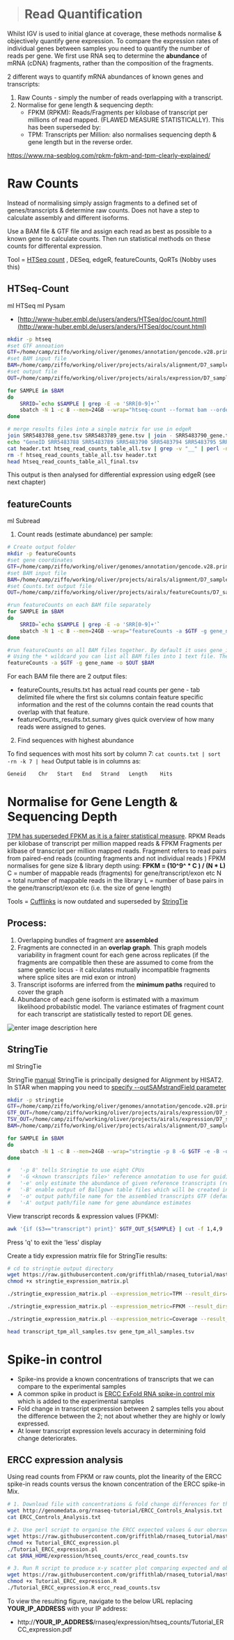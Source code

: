 > # Read Quantification
Whilst IGV is used to initial glance at coverage, these methods normalise & objectively quantify gene expression.  To compare the expression rates of individual genes between samples you need to quantify the number of reads per gene.  We first use RNA seq to determine the **abundance** of mRNA (cDNA) fragments, rather than the composition of the fragments. 

2 different ways to quantify mRNA abundances of known genes and transcripts:
1.  Raw Counts - simply the number of reads overlapping with a transcript.
2.  Normalise for gene length & sequencing depth:
	- FPKM (RPKM): Reads/Fragments per kilobase of transcript per millions of read mapped. (FLAWED MEASURE STATISTICALLY). This has been superseded by:
	- TPM: Transcripts per Million: also normalises sequencing depth & gene length but in the reverse order. 

https://www.rna-seqblog.com/rpkm-fpkm-and-tpm-clearly-explained/

# Raw Counts

Instead of normalising simply assign fragments to a defined set of genes/transcripts & determine raw counts. Does not have a step to calculate assembly and different isoforms.

Use a BAM file & GTF file and assign each read as best as possible to a known gene to calculate counts. Then run statistical methods on these counts for differental expression.

Tool = [HTSeq count](http://htseq.readthedocs.io/en/release_0.10.0/index.html) , DESeq, edgeR, featureCounts, QoRTs (Nobby uses this)

## HTSeq-Count
ml HTSeq
ml Pysam

-   [http://www-huber.embl.de/users/anders/HTSeq/doc/count.html](http://www-huber.embl.de/users/anders/HTSeq/doc/count.html)

```bash
mkdir -p htseq
#set GTF annoation
GTF=/home/camp/ziffo/working/oliver/genomes/annotation/gencode.v28.primary_assembly.annotation.gtf
#set BAM input file
BAM=/home/camp/ziffo/working/oliver/projects/airals/alignment/D7_samples/trimmed_filtered_depleted/SRR54837*_Aligned.sortedByCoord.out.bam
#set output file
OUT=/home/camp/ziffo/working/oliver/projects/airals/expression/D7_samples/htseq/raw_counts

for SAMPLE in $BAM
do
	SRRID=`echo $SAMPLE | grep -E -o 'SRR[0-9]+'`
	sbatch -N 1 -c 8 --mem=24GB --wrap="htseq-count --format bam --order pos --mode intersection-strict --stranded reverse --minaqual 1 --type exon --idattr gene_id $SAMPLE $GTF > $OUT_$SRRID.tsv"
done

# merge results files into a single matrix for use in edgeR
join SRR5483788_gene.tsv SRR5483789_gene.tsv | join - SRR5483790_gene.tsv | join - SRR5483794_gene.tsv | join - SRR5483795_gene.tsv | join - SRR5483796_gene.tsv > htseq_read_counts_table_all.tsv
echo "GeneID SRR5483788 SRR5483789 SRR5483790 SRR5483794 SRR5483795 SRR5483796" > header.txt
cat header.txt htseq_read_counts_table_all.tsv | grep -v "__" | perl -ne 'chomp $_; $_ =~ s/\s+/\t/g; print "$_\n"' > htseq_read_counts_table_all_final.tsv
rm -f htseq_read_counts_table_all.tsv header.txt
head htseq_read_counts_table_all_final.tsv
```

This output is then analysed for differential expression using edgeR (see next chapter)

## featureCounts
ml Subread

1. Count reads (estimate abundance) per sample:

```bash
# Create output folder
mkdir -p featureCounts
#set gene coordinates
GTF=/home/camp/ziffo/working/oliver/genomes/annotation/gencode.v28.primary_assembly.annotation.gtf
#set BAM input file
BAM=/home/camp/ziffo/working/oliver/projects/airals/alignment/D7_samples/trimmed_filtered_depleted/SRR54837*_Aligned.sortedByCoord.out.bam
#set Counts.txt output file
OUT=/home/camp/ziffo/working/oliver/projects/airals/featureCounts/D7_samples/featureCounts/feature_counts

#run featureCounts on each BAM file separately
for SAMPLE in $BAM
do
	SRRID=`echo $SAMPLE | grep -E -o 'SRR[0-9]+'`
	sbatch -N 1 -c 8 --mem=24GB --wrap="featureCounts -a $GTF -g gene_name -o $OUT_$SRRID $SAMPLE"
done

#run featureCounts on all BAM files together. By default it uses gene_id in the GTF file. Override this with gene_name attribute.
# Using the * wildcard you can list all BAM files into 1 text file. The output file contains a column for each sample. 
featureCounts -a $GTF -g gene_name -o $OUT $BAM
```

For each BAM file there are 2 output files:
- featureCounts_results.txt has actual read counts per gene - tab delimited file where the first six columns contain feature specific information and the rest of the columns contain the read counts that overlap with that feature.
- featureCounts_results.txt.sumary gives quick overview of how many reads were assigned to genes. 

2. Find sequences with highest abundance

To find sequences with most hits sort by column 7: `cat counts.txt | sort -rn -k 7 | head`
Output table is in columns as:
```bash
Geneid    Chr   Start   End	  Strand   Length 	 Hits
```

# Normalise for Gene Length & Sequencing Depth

[TPM has superseded FPKM as it is a fairer statistical measure](https://www.rna-seqblog.com/rpkm-fpkm-and-tpm-clearly-explained/). 
RPKM Reads per kilobase of transcript per million mapped reads & FPKM Fragments per kilbase of transcript per million mapped reads. Fragment refers to read pairs from paired-end reads (counting fragments and not individual reads )
FPKM normalises for gene size & library depth using: **FPKM = (10^9^ * C ) / (N * L)**
C = number of mappable reads (fragments) for gene/transcript/exon etc
N = total number of mappable reads in the library
L = number of base pairs in the gene/transcript/exon etc (i.e. the size of gene length) 

Tools = [Cufflinks](http://cole-trapnell-lab.github.io/cufflinks/papers/) is now outdated and superseded by [StringTie](https://ccb.jhu.edu/software/stringtie/index.shtml?t=manual)

## Process:
1. Overlapping bundles of fragment are **assembled**
2. Fragments are connected in an **overlap graph**. This graph models variability in fragment count for each gene across replicates (if the fragments are compatible then these are assumed to come from the same genetic locus - it calculates mutually incompatible fragments where splice sites are mid exon or intron)
3. Transcript isoforms are inferred from the **minimum paths** required to cover the graph
4. Abundance of each gene isoform is estimated with a maximum likelihood probabilstic model. The variance estimates of fragment count for each transcript  are statistically tested to report DE genes.

![enter image description here](https://media.nature.com/lw926/nature-assets/nbt/journal/v28/n5/images/nbt.1621-F1.jpg)

## StringTie
ml StringTie

StringTie [manual](http://ccb.jhu.edu/software/stringtie/index.shtml?t=manual)
StringTie is principally designed for Alignment by HISAT2. In STAR when mapping you need to [specify --outSAMstrandField parameter](https://www.biostars.org/p/172393/)

```bash
mkdir -p stringtie
GTF=/home/camp/ziffo/working/oliver/genomes/annotation/gencode.v28.primary_assembly.annotation.gtf
GTF_OUT=/home/camp/ziffo/working/oliver/projects/airals/expression/D7_samples/stringtie/transcripts.gtf
TSV_OUT=/home/camp/ziffo/working/oliver/projects/airals/expression/D7_samples/stringtie/gene_abundances.tsv
BAM=/home/camp/ziffo/working/oliver/projects/airals/alignment/D7_samples/trimmed_filtered_depleted/SRR54837*_Aligned.sortedByCoord.out.bam

for SAMPLE in $BAM
do
	sbatch -N 1 -c 8 --mem=24GB --wrap="stringtie -p 8 -G $GTF -e -B -o $GTF_OUT_${SAMPLE} -A $TSV_OUT_${SAMPLE} $BAM"
done

#   '-p 8' tells Stringtie to use eight CPUs
#   '-G <known transcripts file>' reference annotation to use for guiding the assembly process (GTF/GFF3)
#   '-e' only estimate the abundance of given reference transcripts (requires -G)
#   '-B' enable output of Ballgown table files which will be created in the same directory as the output GTF (requires -G, -o recommended)
#   '-o' output path/file name for the assembled transcripts GTF (default: stdout)
#   '-A' output path/file name for gene abundance estimates
```
View transcript records & expression values (FPKM):
 ```bash 
 awk '{if ($3=="transcript") print}' $GTF_OUT_${SAMPLE} | cut -f 1,4,9 | less
```
Press 'q' to exit the 'less' display

Create a tidy expression matrix file for StringTie results:
```bash
# cd to stringtie output directory
wget https://raw.githubusercontent.com/griffithlab/rnaseq_tutorial/master/scripts/stringtie_expression_matrix.pl
chmod +x stringtie_expression_matrix.pl

./stringtie_expression_matrix.pl --expression_metric=TPM --result_dirs='SRR5483788,SRR5483789, SRR5483790,SRR5483794,SRR5483795,SRR5483796' --transcript_matrix_file=transcript_tpm_all_samples.tsv --gene_matrix_file=gene_tpm_all_samples.tsv

./stringtie_expression_matrix.pl --expression_metric=FPKM --result_dirs='SRR5483788,SRR5483789, SRR5483790,SRR5483794,SRR5483795,SRR5483796' --transcript_matrix_file=transcript_fpkm_all_samples.tsv --gene_matrix_file=gene_fpkm_all_samples.tsv

./stringtie_expression_matrix.pl --expression_metric=Coverage --result_dirs='SRR5483788,SRR5483789, SRR5483790,SRR5483794,SRR5483795,SRR5483796' --transcript_matrix_file=transcript_coverage_all_samples.tsv --gene_matrix_file=gene_coverage_all_samples.tsv

head transcript_tpm_all_samples.tsv gene_tpm_all_samples.tsv
```

# Spike-in control

- Spike-ins provide a known concentrations of transcripts that we can compare to the experimental samples
- A common spike in product is [ERCC ExFold RNA spike-in control mix](http://data.biostarhandbook.com/rnaseq/ERCC/ERCC-information.pdf) which is added to the experimental samples
- Fold change in transcript expression between 2 samples tells you about the difference between the 2; not about whether they are highly or lowly expressed.
- At lower transcript expression levels accuracy in determining fold change deteriorates. 

## ERCC expression analysis

Using read counts from FPKM or raw counts, plot the linearity of the ERCC spike-in reads counts versus the known concentration of the ERCC spike-in Mix.

```bash
# 1. Download file with concentrations & fold change differences for the ERCC spike-in reagent
wget http://genomedata.org/rnaseq-tutorial/ERCC_Controls_Analysis.txt
cat ERCC_Controls_Analysis.txt

# 2. Use perl script to organise the ERCC expected values & our obersved counts
wget https://raw.githubusercontent.com/griffithlab/rnaseq_tutorial/master/scripts/Tutorial_ERCC_expression.pl
chmod +x Tutorial_ERCC_expression.pl
./Tutorial_ERCC_expression.pl
cat $RNA_HOME/expression/htseq_counts/ercc_read_counts.tsv

# 3. Run R script to produce x-y scatter plot comparing expected and observed values
wget https://raw.githubusercontent.com/griffithlab/rnaseq_tutorial/master/scripts/Tutorial_ERCC_expression.R
chmod +x Tutorial_ERCC_expression.R
./Tutorial_ERCC_expression.R ercc_read_counts.tsv
```
To view the resulting figure, navigate to the below URL replacing  **YOUR_IP_ADDRESS** with your IP address:

-   http://**YOUR_IP_ADDRESS**/rnaseq/expression/htseq_counts/Tutorial_ERCC_expression.pdf
<!--stackedit_data:
eyJoaXN0b3J5IjpbLTEwMzc3MzE1ODgsLTE5ODE3MDUwMjAsLT
E2MzMzNDU1OTQsLTkyOTE3MzIzOCwtMTY1ODUxNzYxNiwtMTMz
MTMyMjgwMSwtMjQ4OTk1MTE0LDgzNTc0OTkwMiwyMDQ4MTkwMD
Q1LDIxMTgyNDQzODIsMTEyNTg1MDg0OCwxMTQ4NzE1OTIsLTUz
NjE1MTIyNywtMTIyOTgxNTM3MiwtMTQwNDM3Mzk5MSwtNjYxMD
kzMTAwLC0yNzk5MjEzODUsMTQzNDU5MDgwMSwtMjA0NTQ0MDY0
NSw3MjQ4ODk1MjddfQ==
-->